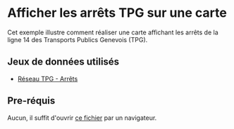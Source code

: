# Afficher les arrêts TPG sur une carte

Cet exemple illustre comment réaliser une carte affichant les arrêts de la ligne 14 des Transports Publics Genevois (TPG).

## Jeux de données utilisés

- [Réseau TPG - Arrêts](https://sitg.ge.ch/donnees/tpg-arrets)

## Pre-réquis

Aucun, il suffit d'ouvrir [ce fichier](src/index.html) par un navigateur.

